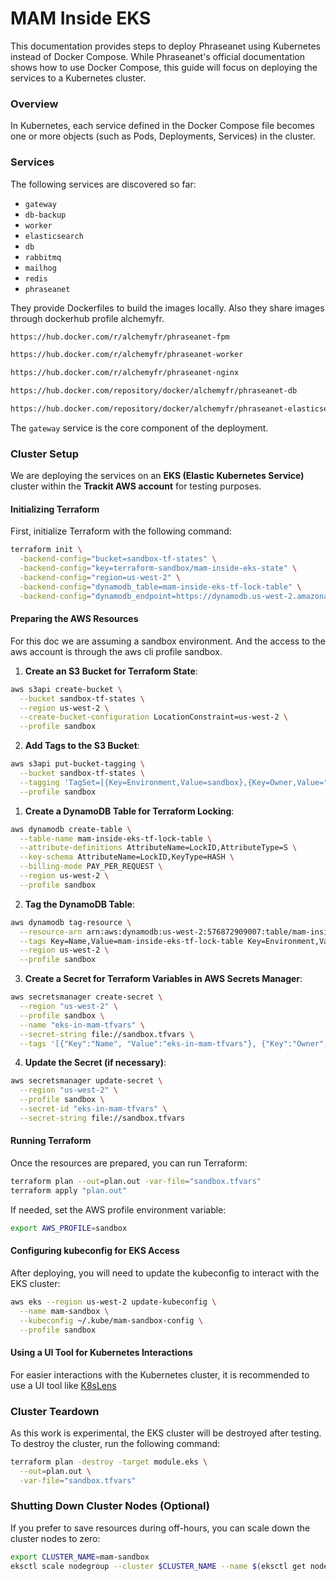 # MAM Inside EKS

This documentation provides steps to deploy Phraseanet using Kubernetes instead of Docker Compose. While Phraseanet's official documentation shows how to use Docker Compose, this guide will focus on deploying the services to a Kubernetes cluster.

### Overview

In Kubernetes, each service defined in the Docker Compose file becomes one or more objects (such as Pods, Deployments, Services) in the cluster.

### Services

The following services are discovered so far:

- `gateway`
- `db-backup`
- `worker`
- `elasticsearch`
- `db`
- `rabbitmq`
- `mailhog`
- `redis`
- `phraseanet`

They provide Dockerfiles to build the images locally. Also they share images through dockerhub profile alchemyfr.  
```bash
https://hub.docker.com/r/alchemyfr/phraseanet-fpm

https://hub.docker.com/r/alchemyfr/phraseanet-worker

https://hub.docker.com/r/alchemyfr/phraseanet-nginx

https://hub.docker.com/repository/docker/alchemyfr/phraseanet-db

https://hub.docker.com/repository/docker/alchemyfr/phraseanet-elasticsearch```
```

The `gateway` service is the core component of the deployment.

### Cluster Setup

We are deploying the services on an **EKS (Elastic Kubernetes Service)** cluster within the **Trackit AWS account** for testing purposes.

#### Initializing Terraform

First, initialize Terraform with the following command:

```bash
terraform init \
  -backend-config="bucket=sandbox-tf-states" \
  -backend-config="key=terraform-sandbox/mam-inside-eks-state" \
  -backend-config="region=us-west-2" \
  -backend-config="dynamodb_table=mam-inside-eks-tf-lock-table" \
  -backend-config="dynamodb_endpoint=https://dynamodb.us-west-2.amazonaws.com"
```

#### Preparing the AWS Resources

For this doc we are assuming a sandbox environment. And the access to the aws account is through the aws cli profile sandbox.

1. **Create an S3 Bucket for Terraform State**:

```bash
aws s3api create-bucket \
  --bucket sandbox-tf-states \
  --region us-west-2 \
  --create-bucket-configuration LocationConstraint=us-west-2 \
  --profile sandbox
```

2. **Add Tags to the S3 Bucket**:

```bash
aws s3api put-bucket-tagging \
  --bucket sandbox-tf-states \
  --tagging 'TagSet=[{Key=Environment,Value=sandbox},{Key=Owner,Value="Leandro Mota"},{Key=Project,Value=mam-inside-eks},{Key=Name,Value=sandbox-tf-states}]' \
  --profile sandbox
```

1. **Create a DynamoDB Table for Terraform Locking**:

```bash
aws dynamodb create-table \
  --table-name mam-inside-eks-tf-lock-table \
  --attribute-definitions AttributeName=LockID,AttributeType=S \
  --key-schema AttributeName=LockID,KeyType=HASH \
  --billing-mode PAY_PER_REQUEST \
  --region us-west-2 \
  --profile sandbox
```

2. **Tag the DynamoDB Table**:

```bash
aws dynamodb tag-resource \
  --resource-arn arn:aws:dynamodb:us-west-2:576872909007:table/mam-inside-eks-tf-lock-table \
  --tags Key=Name,Value=mam-inside-eks-tf-lock-table Key=Environment,Value=sandbox Key=Owner,Value="Leandro Mota" Key=Project,Value=mam-inside-eks \
  --region us-west-2 \
  --profile sandbox
```

3. **Create a Secret for Terraform Variables in AWS Secrets Manager**:

```bash
aws secretsmanager create-secret \
  --region "us-west-2" \
  --profile sandbox \
  --name "eks-in-mam-tfvars" \
  --secret-string file://sandbox.tfvars \
  --tags '[{"Key":"Name", "Value":"eks-in-mam-tfvars"}, {"Key":"Owner", "Value":"Leandro Mota"}, {"Key":"Project", "Value":"mam-inside-eks"}]'
```

4. **Update the Secret (if necessary)**:

```bash
aws secretsmanager update-secret \
  --region "us-west-2" \
  --profile sandbox \
  --secret-id "eks-in-mam-tfvars" \
  --secret-string file://sandbox.tfvars
```

#### Running Terraform

Once the resources are prepared, you can run Terraform:

```bash
terraform plan --out=plan.out -var-file="sandbox.tfvars"
terraform apply "plan.out"
```

If needed, set the AWS profile environment variable:

```bash
export AWS_PROFILE=sandbox
```

#### Configuring kubeconfig for EKS Access

After deploying, you will need to update the kubeconfig to interact with the EKS cluster:

```bash
aws eks --region us-west-2 update-kubeconfig \
  --name mam-sandbox \
  --kubeconfig ~/.kube/mam-sandbox-config \
  --profile sandbox
```

#### Using a UI Tool for Kubernetes Interactions

For easier interactions with the Kubernetes cluster, it is recommended to use a UI tool like [K8sLens](https://k8slens.dev/)

### Cluster Teardown

As this work is experimental, the EKS cluster will be destroyed after testing. To destroy the cluster, run the following command:

```bash
terraform plan -destroy -target module.eks \
  --out=plan.out \
  -var-file="sandbox.tfvars"
```

### Shutting Down Cluster Nodes (Optional)

If you prefer to save resources during off-hours, you can scale down the cluster nodes to zero:

```bash
export CLUSTER_NAME=mam-sandbox
eksctl scale nodegroup --cluster $CLUSTER_NAME --name $(eksctl get nodegroup --cluster $CLUSTER_NAME --profile sandbox -o json | jq -r '.[].Name') --nodes 0 --nodes-min 0 --nodes-max 10 --profile sandbox
```